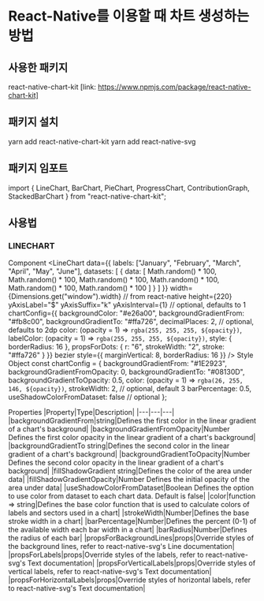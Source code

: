 # React-Native를 이용할 때 차트 생성하는 방법

## 사용한 패키지
react-native-chart-kit
[link: https://www.npmjs.com/package/react-native-chart-kit]

## 패키지 설치
yarn add react-native-chart-kit
yarn add react-native-svg

## 패키지 임포트
import {
  LineChart,
  BarChart,
  PieChart,
  ProgressChart,
  ContributionGraph,
  StackedBarChart
} from "react-native-chart-kit";

## 사용법
### LINECHART
Component
  <LineChart
    data={{
      labels: ["January", "February", "March", "April", "May", "June"],
      datasets: [
        {
          data: [
            Math.random() * 100,
            Math.random() * 100,
            Math.random() * 100,
            Math.random() * 100,
            Math.random() * 100,
            Math.random() * 100
          ]
        }
      ]
    }}
    width={Dimensions.get("window").width} // from react-native
    height={220}
    yAxisLabel="$"
    yAxisSuffix="k"
    yAxisInterval={1} // optional, defaults to 1
    chartConfig={{
      backgroundColor: "#e26a00",
      backgroundGradientFrom: "#fb8c00",
      backgroundGradientTo: "#ffa726",
      decimalPlaces: 2, // optional, defaults to 2dp
      color: (opacity = 1) => `rgba(255, 255, 255, ${opacity})`,
      labelColor: (opacity = 1) => `rgba(255, 255, 255, ${opacity})`,
      style: {
        borderRadius: 16
      },
      propsForDots: {
        r: "6",
        strokeWidth: "2",
        stroke: "#ffa726"
      }
    }}
    bezier
    style={{
      marginVertical: 8,
      borderRadius: 16
    }}
  />
 Style Object
  const chartConfig = {
  backgroundGradientFrom: "#1E2923",
  backgroundGradientFromOpacity: 0,
  backgroundGradientTo: "#08130D",
  backgroundGradientToOpacity: 0.5,
  color: (opacity = 1) => `rgba(26, 255, 146, ${opacity})`,
  strokeWidth: 2, // optional, default 3
  barPercentage: 0.5,
  useShadowColorFromDataset: false // optional
};
 
Properties
 |Property|Type|Description|
 |---|---|---|
|backgroundGradientFrom|string|Defines the first color in the linear gradient of a chart's background|
|backgroundGradientFromOpacity|Number	Defines the first color opacity in the linear gradient of a chart's background|
|backgroundGradientTo	string|Defines the second color in the linear gradient of a chart's background|
|backgroundGradientToOpacity|Number	Defines the second color opacity in the linear gradient of a chart's background|
|fillShadowGradient	string|Defines the color of the area under data|
|fillShadowGradientOpacity|Number	Defines the initial opacity of the area under data|
|useShadowColorFromDataset|Boolean	Defines the option to use color from dataset to each chart data. Default is false|
|color|function => string|Defines the base color function that is used to calculate colors of labels and sectors used in a chart|
|strokeWidth|Number|Defines the base stroke width in a chart|
|barPercentage|Number|Defines the percent (0-1) of the available width each bar width in a chart|
|barRadius|Number|Defines the radius of each bar|
|propsForBackgroundLines|props|Override styles of the background lines, refer to react-native-svg's Line documentation|
|propsForLabels|props|Override styles of the labels, refer to react-native-svg's Text documentation|
|propsForVerticalLabels|props|Override styles of vertical labels, refer to react-native-svg's Text documentation|
|propsForHorizontalLabels|props|Override styles of horizontal labels, refer to react-native-svg's Text documentation|
